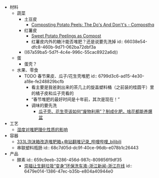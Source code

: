 - 材料
	- 蔬菜
		- 土豆皮
			- [Composting Potato Peels: The Do's And Don't's - Composthq](https://composthq.com/composting/composting-potato-peels-the-dos-and-donts/)
		- 红薯皮
			- [Sweet Potato Peelings as Compost](https://www.weekand.com/home-garden/article/sweet-potato-peelings-compost-18040444.php)
			- 红薯皮内外的糖汁能否堆肥？还是说要先洗掉
			  id:: 66038e54-dfc8-460b-9d71-062ba72dbf3a
		- ((67a59ba5-5d7f-4c4e-996c-55cac8922a6d))
	- 蛋
		- 蛋壳？
	- 水果、零食
		- TODO 春节果皮、瓜子/花生壳堆肥
		  id:: 6799d3c6-ad15-4e30-a18e-fe248829bcfb
			- 看主要是我爸剥出来的茶几上的旋盖塑料桶（之前装的桂圆干）里的橘子皮和瓜子壳看的
			- “春节堆肥的最好时间是十年前，其次是现在！”
			- 调味的要先洗
				- [瓜子壳、花生壳该如何“废物利用”？制成化肥，啥花都能养爆盆](https://baijiahao.baidu.com/s?id=1659500238762011228)
- 工艺
	- [湿度对堆肥理化性质的影响](https://www.ecologica.cn/stxb/article/abstract/041145)
- 容器
	- [333L泡沫箱改造堆肥箱+电钻翻堆记录_哔哩哔哩_bilibili](https://www.bilibili.com/video/BV15m421475C/)
	- 串联塑料瓶肠
	  id:: 68c7d05d-dc9f-40ce-96db-e078b1c26443
- 产品
	- 酵素
	  id:: 659c9eeb-3286-456d-987c-809856f9df35
		- [崇福让生鲜垃圾“变身”环保洗车液-浙江新闻-浙江在线](https://zjnews.zjol.com.cn/zjnews/jxnews/201909/t20190919_11042263.shtml)
		  id:: 6479e014-1386-47ec-b35b-e804a40944e0